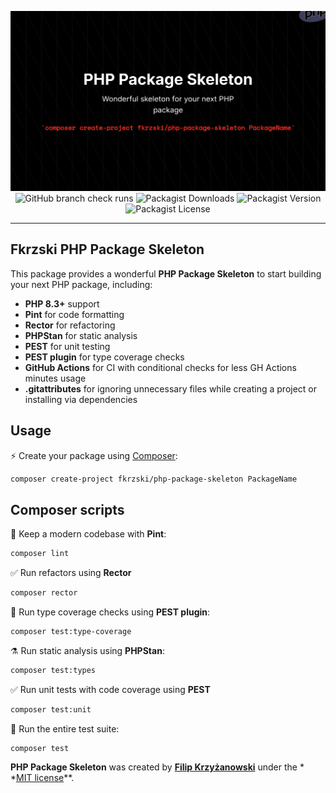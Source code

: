 <p align="center">
<img src="./art/banner.png" alt="Fkrzski PHP Package Skeleton"/>
<img alt="GitHub branch check runs" src="https://img.shields.io/github/check-runs/fkrzski/php-package-skeleton/master?style=for-the-badge">
<img alt="Packagist Downloads" src="https://img.shields.io/packagist/dt/fkrzski/php-package-skeleton?style=for-the-badge">
<img alt="Packagist Version" src="https://img.shields.io/packagist/v/fkrzski/php-package-skeleton?style=for-the-badge">
<img alt="Packagist License" src="https://img.shields.io/packagist/l/fkrzski/php-package-skeleton?style=for-the-badge">
</p>

------

## Fkrzski PHP Package Skeleton

This package provides a wonderful **PHP Package Skeleton** to start building your next PHP package, including:

- **PHP 8.3+** support
- **Pint** for code formatting
- **Rector** for refactoring
- **PHPStan** for static analysis
- **PEST** for unit testing
- **PEST plugin** for type coverage checks
- **GitHub Actions** for CI with conditional checks for less GH Actions minutes usage
- **.gitattributes** for ignoring unnecessary files while creating a project or installing via dependencies

## Usage

⚡️ Create your package using [Composer](https://getcomposer.org):

```bash
composer create-project fkrzski/php-package-skeleton PackageName
```

## Composer scripts

🧹 Keep a modern codebase with **Pint**:

```bash
composer lint
```

✅ Run refactors using **Rector**

```bash
composer rector
```

🧪 Run type coverage checks using **PEST plugin**:

```bash
composer test:type-coverage
```

⚗️ Run static analysis using **PHPStan**:

```bash
composer test:types
```

✅ Run unit tests with code coverage using **PEST**

```bash
composer test:unit
```

🚀 Run the entire test suite:

```bash
composer test
```

**PHP Package Skeleton** was created by **[Filip Krzyżanowski](https://linkedin.com/in/fkrzski)** under the *
*[MIT license](https://opensource.org/licenses/MIT)**.
